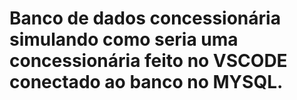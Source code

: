 # Banco de dados concessionária simulando como seria uma concessionária feito no VSCODE conectado ao banco no MYSQL.
